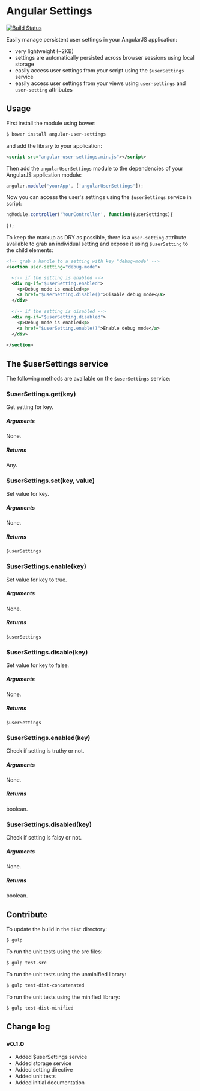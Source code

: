 # Angular Settings

[![Build Status](https://travis-ci.org/jvandemo/angular-user-settings.png?branch=master)](https://travis-ci.org/jvandemo/angular-user-settings)

Easily manage persistent user settings in your AngularJS application:

- very lightweight (~2KB)
- settings are automatically persisted across browser sessions using local storage
- easily access user settings from your script using the `$userSettings` service
- easily access user settings from your views using `user-settings` and `user-setting` attributes

## Usage

First install the module using bower:
 
```bash
$ bower install angular-user-settings
```

and add the library to your application:

```xml
<script src="angular-user-settings.min.js"></script>
```

Then add the `angularUserSettings` module to the dependencies of your AngularJS application module:

```javascript
angular.module('yourApp', ['angularUserSettings']);
```

Now you can access the user's settings using the `$userSettings` service in script:

```javascript
ngModule.controller('YourController', function($userSettings){
  
});
```

To keep the markup as DRY as possible, there is a `user-setting` attribute available to grab an individual setting and expose it using `$userSetting` to the child elements:

```xml
<!-- grab a handle to a setting with key "debug-mode" -->
<section user-setting="debug-mode">

  <!-- if the setting is enabled -->
  <div ng-if="$userSetting.enabled">
    <p>Debug mode is enabled<p>
    <a href="$userSetting.disable()">Disable debug mode</a>
  </div>
  
  <!-- if the setting is disabled -->
  <div ng-if="$userSetting.disabled">
    <p>Debug mode is enabled<p>
    <a href="$userSetting.enable()">Enable debug mode</a>
  </div>
  
</section>
```

## The $userSettings service

The following methods are available on the `$userSettings` service:

### $userSettings.get(key)

Get setting for key.

##### Arguments

None.

##### Returns

Any.

### $userSettings.set(key, value)

Set value for key.

##### Arguments

None.

##### Returns

`$userSettings`

### $userSettings.enable(key)

Set value for key to true.

##### Arguments

None.

##### Returns

`$userSettings`

### $userSettings.disable(key)

Set value for key to false.

##### Arguments

None.

##### Returns

`$userSettings`

### $userSettings.enabled(key)

Check if setting is truthy or not.

##### Arguments

None.

##### Returns

boolean.

### $userSettings.disabled(key)

Check if setting is falsy or not.

##### Arguments

None.

##### Returns

boolean.

## Contribute

To update the build in the `dist` directory:

```bash
$ gulp
```

To run the unit tests using the src files:

```bash
$ gulp test-src
```

To run the unit tests using the unminified library:

```bash
$ gulp test-dist-concatenated
```

To run the unit tests using the minified library:

```bash
$ gulp test-dist-minified
```

## Change log

### v0.1.0

- Added $userSettings service
- Added storage service
- Added setting directive
- Added unit tests
- Added initial documentation
